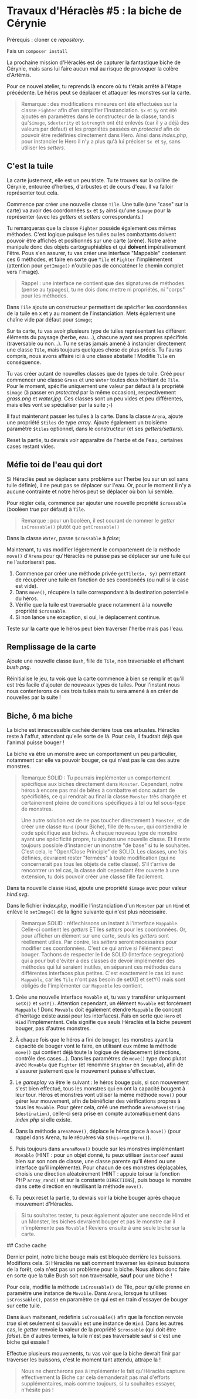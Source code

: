 # Travaux d'Héraclès #5 : la biche de Cérynie
 
Prérequis : cloner ce *repository*.

Fais un `composer install`

La prochaine mission d'Héraclès est de capturer la fantastique biche de Cérynie, mais sans lui faire aucun mal au risque de provoquer la colère d'Artémis.

Pour ce nouvel atelier, tu reprends là encore où tu t'étais arrêté à l'étape précédente. Le héros peut se déplacer et attaquer les monstres sur la carte.

> Remarque : des modifications mineures ont été effectuées sur la classe `Fighter` afin d'en simplifier l'instanciation. `$x` et `$y` ont été ajoutés en paramètres dans le constructeur de la classe, tandis qu'`$image`, `$dexterity` et `$strength` ont été enlevés (car il y a déjà des valeurs par défaut) et les propriétés passées en *protected* afin de pouvoir être redéfinies directement dans Hero. Ainsi dans *index.php*, pour instancier le Hero il n'y a plus qu'à lui préciser `$x `et `$y`, sans utiliser les *setters*.

## C'est la tuile

La carte justement, elle est un peu triste. Tu te trouves sur la colline de Cérynie, entourée d'herbes, d'arbustes et de cours d'eau. Il va falloir représenter tout cela.

Commence par créer une nouvelle classe `Tile`. Une tuile (une "case" sur la carte) va avoir des coordonnées `$x` et `$y` ainsi qu'une `$image` pour la représenter (avec les *getters* et *setters* correspondants.)

Tu remarqueras que la classe `Fighter` possède également ces mêmes méthodes. C'est logique puisque les tuiles ou les combattants doivent pouvoir être affichés et positionnés sur une carte (arène). Notre arène manipule donc des objets cartographiables et qui **doivent** impérativement l'être. Pous s'en assurer, tu vas créer une interface "Mappable" contenant ces 6 méthodes, et faire en sorte que `Tile` et `Fighter` l'implémentent (attention pour `getImage()` n'oublie pas de concaténer le chemin complet vers l'image).

> Rappel : une interface ne contient **que** des signatures de méthodes (pense au typages), tu ne dois donc mettre ni propriétés, ni "corps" pour les méthodes.

Dans `Tile` ajoute un constructeur permettant de spécifier les coordonnées de la tuile en x et y au moment de l'instanciation. Mets également une chaîne vide par défaut pour `$image`;

Sur ta carte, tu vas avoir plusieurs type de tuiles représentant les différent éléments du paysage (herbe, eau...), chacune ayant ses propres spécifités (traversable ou non...). Tu ne seras jamais amené à instancier directement une classe `Tile`, mais toujours quelques chose de plus précis. Tu l'auras compris, nous avons affaire ici à une classe abstaite ! Modifie `Tile` en conséquence.

Tu vas créer autant de nouvelles classes que de types de tuile. Créé pour commencer une classe `Grass` et une `Water` toutes deux héritant de `Tile`. Pour le moment, spécifie uniquement une valeur par défaut à la propriété `$image` (à passer en *protected* par la même occasion), respectivement *grass.png* et *water.jpg*. Ces classes sont un peu vides et peu différentes, mais elles vont se spécialiser par la suite ;-)

Il faut maintenant passer les tuiles à la carte. Dans la classe `Arena`, ajoute une propriété `$tiles` de type *array*. Ajoute également un troisième paramètre `$tiles` optionnel, dans le constructeur (et ses *getters/setters*).

Reset la partie, tu devrais voir apparaître de l'herbe et de l'eau, certaines cases restant vides.

## Méfie toi de l'eau qui dort

Si Héraclès peut se déplacer sans problème sur l'herbe (ou sur un sol sans tuile définie), il ne peut pas se déplacer sur l'eau. Or, pour le moment il n'y a aucune contrainte et notre héros peut se déplacer où bon lui semble.

Pour régler cela, commence par ajouter une nouvelle propriété `$crossable` (booléen *true* par défaut) à `Tile`. 

> Remarque : pour un booléen, il est courant de nommer le *getter* `isCrossable()` plutôt que `getCrossable()`

Dans la classe `Water`, passe `$crossable` à *false*;

Maintenant, tu vas modifier légèrement le comportement de la méthode `move()` d'`Arena` pour qu'Héraclès ne puisse pas se déplacer sur une tuile qui ne l'autoriserait pas.
1. Commence par créer une méthode privée `getTile($x, $y)` permettant de récupérer une tuile en fonction de ses coordonéés (ou null si la case est vide).
2. Dans `move()`, récupère la tuile correspondant à la destination potentielle du héros.
3. Vérifie que la tuile est traversable grace notamment à la nouvelle propriété `$crossable`.
4. Si non lance une exception, si oui, le déplacement continue.

Teste sur la carte que le héros peut bien traverser l'herbe mais pas l'eau.

## Remplissage de la carte

Ajoute une nouvelle classe `Bush`, fille de `Tile`, non traversable et affichant *bush.png*.

Réinitialise le jeu, tu vois que la carte commence à bien se remplir et qu'il est très facile d'ajouter de nouveaux types de tuiles. Pour l'instant nous nous contenterons de ces trois tuiles mais tu sera amené à en créer de nouvelles par la suite !

## Biche, ô ma biche

La biche est innaccessible cachée derrière tous ces arbustes. Héraclès reste à l'affut, attendant qu'elle sorte de là. Pour cela, il faudrait déjà que l'animal puisse bouger !

La biche va être un monstre avec un comportement un peu particulier, notamment car elle va pouvoir bouger, ce qui n'est pas le cas des autre monstres. 

> Remarque SOLID : Tu pourrais implémenter un comportement spécifique aux biches directement dans `Monster`. Cependant, notre héros à encore pas mal de bêtes à combattre et donc autant de spécificités, ce qui rendrait au final la classe `Monster` très chargée et certainement pleine de conditions spécifiques à tel ou tel sous-type de monstres.
>
> Une autre solution est de ne pas toucher directement à `Monster`, et de créer une classe `Hind` (pour Biche), fille de `Monster`, qui contiendra le code spécifique aux biches. À chaque nouveau type de monstre ayant une spécificité propre, tu ajoutes une nouvelle classe. Et il reste toujours possible d'instancier un monstre "de base" si tu le souhaites. C'est cela, le "Open/Close Principle" de SOLID. Les classes, une fois définies, devraient rester "fermées" à toute modification (qui ne concernerait pas tous les objets de cette classe). S'il t'arrive de rencontrer un tel cas, la classe doit cependant être ouverte à une extension, tu dois pouvoir créer une classe fille facilement.

Dans ta nouvelle classe `Hind`, ajoute une propriété `$image` avec pour valeur *hind.svg*. 

Dans le fichier *index.php*, modifie l'instanciation d'un `Monster` par un `Hind` et enlève le `setImage()` de la ligne suivante qui n'est plus nécessaire.

> Remarque SOLID : réflechissons un instant à l'interface `Mappable`. Celle-ci contient les *getters* ET les *setters* pour les coordonnées. Or, pour afficher un élément sur une carte, seuls les *getters* sont réellement utiles. Par contre, les *setters* seront nécessaires pour modifier ces coordonnées. C'est ce qui arrive si l'élément peut bouger. Tachons de respecter le **I** de SOLID (Interface segregation) qui a pour but d'éviter à des classes de devoir implémenter des méthodes qui lui seraient inutiles, en séparant ces méthodes dans différentes interfaces plus petites. C'est exactement le cas ici avec `Mappable`, car les `Tile` n'ont pas besoin de setX() et setY() mais sont obligés de l'implémenter car `Mappable` les contient.

1. Crée une nouvelle interface `Movable` et, tu vas y transférer uniquement `setX()` et `setY()`. Attention cependant, un élément `Movable` est forcément `Mappable` ! Donc `Movable` doit également étendre `Mappable` (le concept d'héritage existe aussi pour les interfaces). Fais en sorte que `Hero` et `Hind` l'implémentent. Cela signifie que seuls Héraclès et la biche peuvent bouger, pas d'autres monstres.

2. À chaque fois que le héros a fini de bouger, les monstres ayant la capacité de bouger vont le faire, en utilisant eux même la méthode `move()` qui contient déjà toute la logique de déplacement (directions, contrôle des cases...). Dans les paramètres de `move()` type donc plutot avec `Movable` que `Fighter` (et renomme `$fighter` en `$movable`), afin de s'assurer justement que le mouvement puisse s'effectuer.

3. Le *gameplay* va être le suivant : le héros bouge puis, si son mouvement s'est bien effectué, tous les monstres qui en ont la capacité bougent à leur tour. Héros et monstres vont utiliser la même méthode `move()` pour gérer leur mouvement, afin de bénéficier des vérifications propres à tous les `Movable`. Pour gérer cela, créé une methode `arenaMove(string $destination)`, celle-ci sera prise en compte automatiquement dans *index.php* si elle existe.

4. Dans la méthode `arenaMove()`, déplace le héros grace à `move()` (pour rappel dans Arena, tu le récuères via `$this->getHero()`).

5. Puis toujours dans `arenaMove()` boucle sur les monstres implémentant `Movable` (HINT : pour un objet donné, tu peux utiliser `instanceof` aussi bien sur son nom de classe, une classe parente qu'il étend ou une interface qu'il implémente). Pour chacun de ces monstres déplaçables, choisis une direction aléatoirement (HINT : appuie toi sur la fonction PHP `array_rand()` et sur la constante `DIRECTIONS`), puis bouge le monstre dans cette direction en réutilisant la méthode `move()`.

6. Tu peux reset la partie, tu devrais voir la biche bouger après chaque mouvement d'Héraclès.

> Si tu souhaites tester, tu peux également ajouter une seconde Hind et un Monster, les biches devraient bouger et pas le monstre car il n'implémente pas `Movable` ! Reviens ensuite à une seule biche sur la carte.

## Cache cache 

Dernier point, notre biche bouge mais est bloquée derrière les buissons. Modifions cela. Si Héraclès ne sait comment traverser les épineux buissons de la forêt, cela n'est pas un problème pour la biche. Nous allons donc faire en sorte que la tuile Bush soit non traversable, **sauf** pour une biche ! 

Pour cela, modifie la méthode `isCrossable()` de Tile, pour qu'elle prenne en paramètre une instance de `Movable`. Dans `Arena`, lorsque tu utilises `isCrossable()`, passe en paramètre ce qui est en train d'essayer de bouger sur cette tuile.

Dans `Bush` maitenant, redéfinis `isCrossable()` afin que la fonction renvoie *true* si et seulement si `$movable` est une instance de `Hind`. Dans les autres cas, le *getter* renvoie la valeur de la propriété `$crossable` (qui doit être *false*). En d'autres termes, la tuile n'est pas traversable sauf si c'est une biche qui essaie ! 

Effectue plusieurs mouvements, tu vas voir que la biche devrait finir par traverser les buissons, c'est le moment tant attendu, attrape la !

> Nous ne chercherons pas à implémenter le fait qu'Héraclès capture effectivement la Biche car cela demanderait pas mal d'efforts supplémentaires, mais comme toujours, si tu souhaites essayer, n'hésite pas !